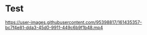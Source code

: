 # Test

https://user-images.githubusercontent.com/95398817/161435357-bc7f4e81-dda3-45d0-9911-449c6b9f1b48.mp4

